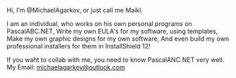 Hi, I’m @MichaelAgarkov, or just call me Maikl.

I am an individual, who works on his own personal programs on PascalABC.NET,
Write my own EULA's for my software, using templates,
Make my own graphic designs for my own software,
And even build my own professional installers for them in InstallShield 12!

If you waht to collab with me, you need to know PascalANC.NET very well.
My Email: michaelagarkov@outlook.com
